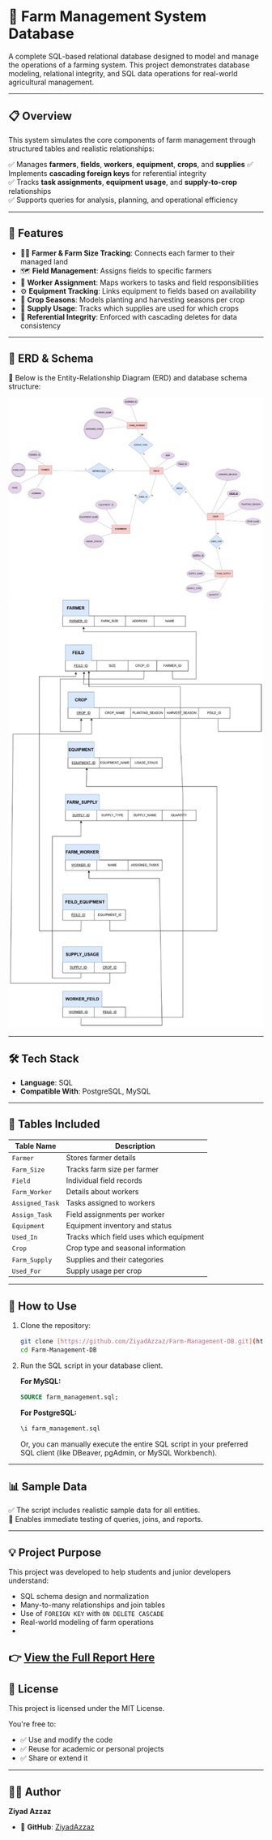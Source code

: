 # 🌾 Farm Management System Database

A complete SQL-based relational database designed to model and manage the operations of a farming system.
This project demonstrates database modeling, relational integrity, and SQL data operations for real-world agricultural management.

---

## 📋 Overview

This system simulates the core components of farm management through structured tables and realistic relationships:

✅ Manages **farmers**, **fields**, **workers**, **equipment**, **crops**, and **supplies**
✅ Implements **cascading foreign keys** for referential integrity  
✅ Tracks **task assignments**, **equipment usage**, and **supply-to-crop** relationships  
✅ Supports queries for analysis, planning, and operational efficiency

---

## 📝 Features

- 🧑‍🌾 **Farmer & Farm Size Tracking**: Connects each farmer to their managed land
- 🗺️ **Field Management**: Assigns fields to specific farmers
- 👷 **Worker Assignment**: Maps workers to tasks and field responsibilities
- ⚙️ **Equipment Tracking**: Links equipment to fields based on availability
- 🌱 **Crop Seasons**: Models planting and harvesting seasons per crop
- 🧪 **Supply Usage**: Tracks which supplies are used for which crops
- 🔄 **Referential Integrity**: Enforced with cascading deletes for data consistency

---

## 🧩 ERD & Schema

📸 Below is the Entity-Relationship Diagram (ERD) and database schema structure:  

![ERD Diagram](./final-erd.jpg)  
![Database Schema](./final-schema.jpg)

---

## 🛠️ Tech Stack

- **Language**: SQL
- **Compatible With**: PostgreSQL, MySQL

---

## 📁 Tables Included

| Table Name       | Description                                   |
|------------------|-----------------------------------------------|
| `Farmer`         | Stores farmer details                         |
| `Farm_Size`      | Tracks farm size per farmer                   |
| `Field`          | Individual field records                      |
| `Farm_Worker`    | Details about workers                         |
| `Assigned_Task`  | Tasks assigned to workers                     |
| `Assign_Task`    | Field assignments per worker                  |
| `Equipment`      | Equipment inventory and status                |
| `Used_In`        | Tracks which field uses which equipment       |
| `Crop`           | Crop type and seasonal information            |
| `Farm_Supply`    | Supplies and their categories                 |
| `Used_For`       | Supply usage per crop                         |

---

## 🚀 How to Use

1.  Clone the repository:
    ```bash
    git clone [https://github.com/ZiyadAzzaz/Farm-Management-DB.git](https://github.com/ZiyadAzzaz/Farm-Management-DB.git)
    cd Farm-Management-DB
    ```

2.  Run the SQL script in your database client.

    **For MySQL:**
    ```sql
    SOURCE farm_management.sql;
    ```

    **For PostgreSQL:**
    ```sql
    \i farm_management.sql
    ```
    Or, you can manually execute the entire SQL script in your preferred SQL client (like DBeaver, pgAdmin, or MySQL Workbench).

---

## 📊 Sample Data

✅ The script includes realistic sample data for all entities.  
🧪 Enables immediate testing of queries, joins, and reports.

---

## 💡 Project Purpose

This project was developed to help students and junior developers understand:

- SQL schema design and normalization
- Many-to-many relationships and join tables
- Use of `FOREIGN KEY` with `ON DELETE CASCADE`
- Real-world modeling of farm operations
- 
👉 **[View the Full Report Here](https://github.com/ZiyadAzzaz/Farm-Managment-DB/blob/main/Final-Report.pdf)**
---

## 🪪 License

This project is licensed under the MIT License.

You're free to:
- ✅ Use and modify the code
- ✅ Reuse for academic or personal projects
- ✅ Share or extend it

---

## 👨‍💻 Author

**Ziyad Azzaz**
- 🔗 **GitHub**: [ZiyadAzzaz](https://github.com/ZiyadAzzaz)
